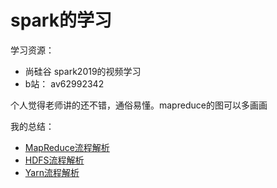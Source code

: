 # spark的学习

学习资源：

- 尚硅谷 spark2019的视频学习
- b站： av62992342


个人觉得老师讲的还不错，通俗易懂。mapreduce的图可以多画画

我的总结：

- [MapReduce流程解析](https://zouxxyy.github.io/2019/08/30/hadoop-MapReduce%E6%B5%81%E7%A8%8B%E8%A7%A3%E6%9E%90/#more)
- [HDFS流程解析](https://zouxxyy.github.io/2019/08/31/hadoop-HDFS%E6%B5%81%E7%A8%8B%E8%A7%A3%E6%9E%90/#more)
- [Yarn流程解析](https://zouxxyy.github.io/2019/08/31/hadoop-Yarn%E6%B5%81%E7%A8%8B%E8%A7%A3%E6%9E%90/#more)